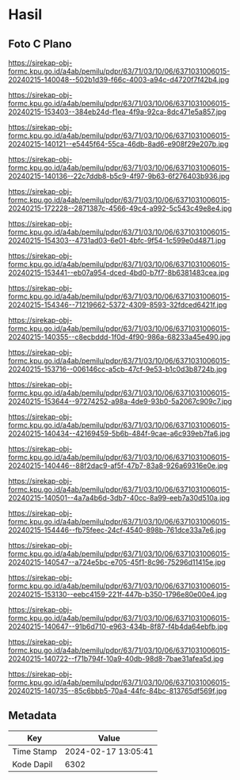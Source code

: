 # Hasil

## Foto C Plano

https://sirekap-obj-formc.kpu.go.id/a4ab/pemilu/pdpr/63/71/03/10/06/6371031006015-20240215-140048--502b1d39-f66c-4003-a94c-d4720f7f42b4.jpg

https://sirekap-obj-formc.kpu.go.id/a4ab/pemilu/pdpr/63/71/03/10/06/6371031006015-20240215-153403--384eb24d-f1ea-4f9a-92ca-8dc471e5a857.jpg

https://sirekap-obj-formc.kpu.go.id/a4ab/pemilu/pdpr/63/71/03/10/06/6371031006015-20240215-140121--e5445f64-55ca-46db-8ad6-e908f29e207b.jpg

https://sirekap-obj-formc.kpu.go.id/a4ab/pemilu/pdpr/63/71/03/10/06/6371031006015-20240215-140136--22c7ddb8-b5c9-4f97-9b63-6f276403b936.jpg

https://sirekap-obj-formc.kpu.go.id/a4ab/pemilu/pdpr/63/71/03/10/06/6371031006015-20240215-172228--2871387c-4566-49c4-a992-5c543c49e8e4.jpg

https://sirekap-obj-formc.kpu.go.id/a4ab/pemilu/pdpr/63/71/03/10/06/6371031006015-20240215-154303--4731ad03-6e01-4bfc-9f54-1c599e0d4871.jpg

https://sirekap-obj-formc.kpu.go.id/a4ab/pemilu/pdpr/63/71/03/10/06/6371031006015-20240215-153441--eb07a954-dced-4bd0-b7f7-8b6381483cea.jpg

https://sirekap-obj-formc.kpu.go.id/a4ab/pemilu/pdpr/63/71/03/10/06/6371031006015-20240215-154346--71219662-5372-4309-8593-32fdced6421f.jpg

https://sirekap-obj-formc.kpu.go.id/a4ab/pemilu/pdpr/63/71/03/10/06/6371031006015-20240215-140355--c8ecbddd-1f0d-4f90-986a-68233a45e490.jpg

https://sirekap-obj-formc.kpu.go.id/a4ab/pemilu/pdpr/63/71/03/10/06/6371031006015-20240215-153716--006146cc-a5cb-47cf-9e53-b1c0d3b8724b.jpg

https://sirekap-obj-formc.kpu.go.id/a4ab/pemilu/pdpr/63/71/03/10/06/6371031006015-20240215-153644--97274252-a98a-4de9-93b0-5a2067c909c7.jpg

https://sirekap-obj-formc.kpu.go.id/a4ab/pemilu/pdpr/63/71/03/10/06/6371031006015-20240215-140434--42169459-5b6b-484f-9cae-a6c939eb7fa6.jpg

https://sirekap-obj-formc.kpu.go.id/a4ab/pemilu/pdpr/63/71/03/10/06/6371031006015-20240215-140446--88f2dac9-af5f-47b7-83a8-926a69316e0e.jpg

https://sirekap-obj-formc.kpu.go.id/a4ab/pemilu/pdpr/63/71/03/10/06/6371031006015-20240215-140501--4a7a4b6d-3db7-40cc-8a99-eeb7a30d510a.jpg

https://sirekap-obj-formc.kpu.go.id/a4ab/pemilu/pdpr/63/71/03/10/06/6371031006015-20240215-154446--fb75feec-24cf-4540-898b-761dce33a7e6.jpg

https://sirekap-obj-formc.kpu.go.id/a4ab/pemilu/pdpr/63/71/03/10/06/6371031006015-20240215-140547--a724e5bc-e705-45f1-8c96-75296d11415e.jpg

https://sirekap-obj-formc.kpu.go.id/a4ab/pemilu/pdpr/63/71/03/10/06/6371031006015-20240215-153130--eebc4159-221f-447b-b350-1796e80e00e4.jpg

https://sirekap-obj-formc.kpu.go.id/a4ab/pemilu/pdpr/63/71/03/10/06/6371031006015-20240215-140647--91b6d710-e963-434b-8f87-f4b4da64ebfb.jpg

https://sirekap-obj-formc.kpu.go.id/a4ab/pemilu/pdpr/63/71/03/10/06/6371031006015-20240215-140722--f71b794f-10a9-40db-98d8-7bae31afea5d.jpg

https://sirekap-obj-formc.kpu.go.id/a4ab/pemilu/pdpr/63/71/03/10/06/6371031006015-20240215-140735--85c6bbb5-70a4-44fc-84bc-813765df569f.jpg


## Metadata

| Key        | Value               |
| ---------- | ------------------- |
| Time Stamp | 2024-02-17 13:05:41 |
| Kode Dapil | 6302                |



